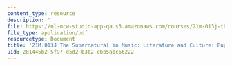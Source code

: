 ```yaml
---
content_type: resource
description: ''
file: https://ol-ocw-studio-app-qa.s3.amazonaws.com/courses/21m-013j-the-supernatural-in-music-literature-and-culture-fall-2013/281445b25f97d5d2b3b2ebb5abc66222_MIT21M_013JF13_PupPly_excpt.pdf
file_type: application/pdf
resourcetype: Document
title: '21M.013J The Supernatural in Music: Literature and Culture: Puppet Play Excepts'
uid: 281445b2-5f97-d5d2-b3b2-ebb5abc66222
---
```

